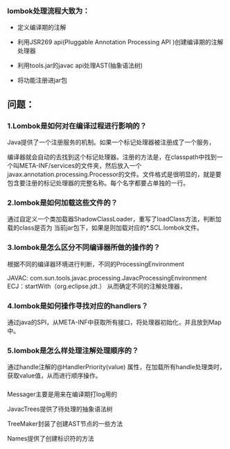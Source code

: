 ### lombok处理流程大致为：

- 定义编译期的注解

- 利用JSR269 api(Pluggable Annotation Processing API )创建编译期的注解处理器

- 利用tools.jar的javac api处理AST(抽象语法树)

- 将功能注册进jar包

## 问题：
### 1.Lombok是如何对在编译过程进行影响的？

Java提供了一个注册服务的机制。如果一个标记处理器被注册成了一个服务，

编译器就会自动的去找到这个标记处理器。注册的方法是，在classpath中找到一个叫META-INF/services的文件夹，然后放入一个javax.annotation.processing.Processor的文件。文件格式是很明显的，就是要包含要注册的标记处理器的完整名称。每个名字都要占单独的一行。

### 2.lombok是如何加载这些文件的？

通过自定义一个类加载器ShadowClassLoader，重写了loadClass方法，判断加载的class是否为
当前jar包下，如果是则加载对应的*.SCL.lombok文件。

### 3.lombok是怎么区分不同编译器所做的操作的？

根据不同的编译器环境进行判断，不同的ProcessingEnvironment

JAVAC: com.sun.tools.javac.processing.JavacProcessingEnvironment
ECJ：startWith（org.eclipse.jdt.）
从而确定不同的注解处理器，

### 4.lombok是如何操作寻找对应的handlers？

通过java的SPI，从META-INF中获取所有接口，将处理器初始化，并且放到Map中。

### 5.lombok是怎么样处理注解处理顺序的？

通过handle注解的@HandlerPriority(value) 属性，在加载所有handle处理类时，
获取value值，从而进行顺序操作。



### 
Messager主要是用来在编译期打log用的

JavacTrees提供了待处理的抽象语法树

TreeMaker封装了创建AST节点的一些方法

Names提供了创建标识符的方法